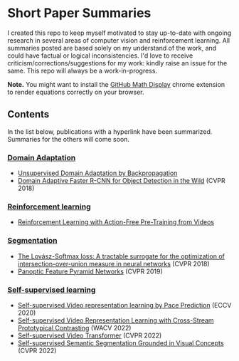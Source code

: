 # Short Paper Summaries

I created this repo to keep myself motivated to stay up-to-date with ongoing research in several areas of computer vision and reinforcement learning. All summaries posted are based solely on my understand of the work, and could have factual or logical inconsistencies. I'd love to receive criticism/corrections/suggestions for my work: kindly raise an issue for the same. This repo will always be a work-in-progress.

**Note.** You might want to install the [GitHub Math Display](https://chrome.google.com/webstore/detail/github-math-display/cgolaobglebjonjiblcjagnpmdmlgmda?hl=en) chrome extension to render equations correctly on your browser.

## Contents
In the list below, publications with a hyperlink have been summarized. Summaries for the others will come soon. 

### [Domain Adaptation](domain_adaptation.md)
- [Unsupervised Domain Adaptation by Backpropagation](https://arxiv.org/pdf/1409.7495.pdf)
- [Domain Adaptive Faster R-CNN for Object Detection in the Wild](https://arxiv.org/pdf/1803.03243.pdf) (CVPR 2018)

### [Reinforcement learning](reinforcement_learning.md)
- [Reinforcement Learning with Action-Free Pre-Training from Videos](https://arxiv.org/pdf/2203.13880.pdf)

### [Segmentation](segmentation.md)
 - [The Lovász-Softmax loss: A tractable surrogate for the optimization of intersection-over-union measure in neural networks](https://arxiv.org/pdf/1705.08790.pdf) (CVPR 2018)
 - [Panoptic Feature Pyramid Networks](https://arxiv.org/pdf/1901.02446.pdf) (CVPR 2019)

### [Self-supervised learning](self_supervised_learning.md)
 - [Self-supervised Video representation learning by Pace Prediction](https://arxiv.org/pdf/2008.05861.pdf) (ECCV 2020)
 - [Self-supervised Video Representation Learning with Cross-Stream Prototypical Contrasting](https://arxiv.org/pdf/2106.10137.pdf) (WACV 2022)
 - [Self-supervised Video Transformer](https://arxiv.org/pdf/2112.01514.pdf) (CVPR 2022)
 - [Self-supervised Semantic Segmentation Grounded in Visual Concepts](https://arxiv.org/pdf/2203.13868.pdf) (CVPR 2022)

